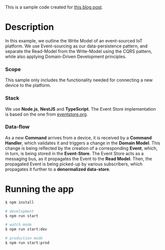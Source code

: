 This is a sample code created for [this blog post].

[this blog post]: https://thehardcoded.blog/event-sourcing-with-nestjs

# Description

In this example, we outline the Write Model of an event-sourced IoT platform. We use Event-sourcing as our data-persistence pattern, and separate the Read-Model from the Write-Model using the CQRS pattern, while also applying Domain-Driven Development principles.

### Scope
This sample only includes the functionality needed for connecting a new device to the platform. 

### Stack
We use **Node.js**, **NestJS** and **TypeScript**. The Event Store implementation is based on the one from [eventstore.org]. 

[eventstore.org]: https://eventstore.org/

### Data-flow
As a new **Command** arrives from a device, it is received by a **Command Handler**, which validates it and triggers a change in the **Domain Model**. This change is being reflected by the creation of a corresponding **Event**, which, in turn, is being stored in the **Event-Store**. The Event Store acts as a messaging bus, as it propagates the Event to the **Read Model**. Then, the propagated Event is being picked-up by various subscribers, which propagates it further to a **denormalized data-store**.



# Running the app

```bash
$ npm install

# development
$ npm run start

# watch mode
$ npm run start:dev

# production mode
$ npm run start:prod
```
